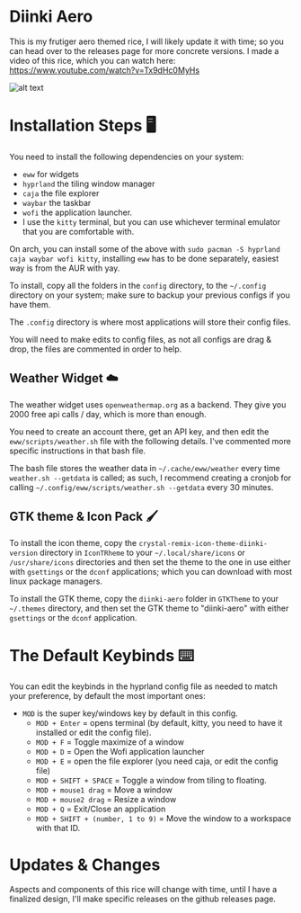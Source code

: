 # Diinki Aero

This is my frutiger aero themed rice, I will likely update it with time; so you can head over to the releases page for more concrete versions.
I made a video of this rice, which you can watch here:
https://www.youtube.com/watch?v=Tx9dHc0MyHs

![alt text](./wallpapers/aquarium.png)

# Installation Steps 🖥️

You need to install the following dependencies on your system:

- `eww` for widgets
- `hyprland` the tiling window manager
- `caja` the file explorer
- `waybar` the taskbar
- `wofi` the application launcher.
- I use the `kitty` terminal, but you can use whichever terminal emulator that you are comfortable with.

On arch, you can install some of the above with `sudo pacman -S hyprland caja waybar wofi kitty`, installing `eww` has to
be done separately, easiest way is from the AUR with yay.

To install, copy all the folders in the `config` directory, to the `~/.config` directory on your system; make sure to backup your previous configs if you have them.

The `.config` directory is where most applications will store their config files.

You will need to make edits to config files, as not all configs are drag & drop, the files are commented in
order to help.

## Weather Widget ☁️

The weather widget uses `openweathermap.org` as a backend. They give you 2000 free api calls / day, which is more than enough.

You need to create an account there, get an API key, and then edit
the `eww/scripts/weather.sh` file with the following details. I've commented more specific instructions in that bash file.

The bash file stores the weather data in `~/.cache/eww/weather` every time `weather.sh --getdata` is called; as such, I recommend creating a
cronjob for calling `~/.config/eww/scripts/weather.sh --getdata` every 30 minutes.

## GTK theme & Icon Pack 🖌️

To install the icon theme, copy the `crystal-remix-icon-theme-diinki-version` directory in `IconTRheme` to your `~/.local/share/icons` or `/usr/share/icons` directories
and then set the theme to the one in use either with `gsettings` or the `dconf` applications; which you can download with most linux package managers.

To install the GTK theme, copy the `diinki-aero` folder in `GTKTheme` to your `~/.themes` directory,
and then set the GTK theme to "diinki-aero" with either `gsettings` or the `dconf` application.

# The Default Keybinds ⌨️

You can edit the keybinds in the hyprland config file as needed to match your preference, by default the most important ones:

- `MOD` is the super key/windows key by default in this config.
  - `MOD + Enter` = opens terminal (by default, kitty, you need to have it installed or edit the config file).
  - `MOD + F` = Toggle maximize of a window
  - `MOD + D` = Open the Wofi application launcher
  - `MOD + E` = open the file explorer (you need caja, or edit the config file)
  - `MOD + SHIFT + SPACE` = Toggle a window from tiling to floating.
  - `MOD + mouse1 drag` = Move a window
  - `MOD + mouse2 drag` = Resize a window
  - `MOD + Q` = Exit/Close an application
  - `MOD + SHIFT + (number, 1 to 9)` = Move the window to a workspace with that ID.

# Updates & Changes

Aspects and components of this rice will change with time, until I have a finalized design, I'll make specific releases on the github releases page.
